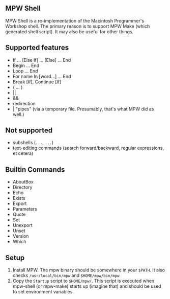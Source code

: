 MPW Shell
---------

MPW Shell is a re-implementation of the Macintosh Programmer's Workshop shell.
The primary reason is to support MPW Make (which generated shell script). It
may also be useful for other things.

Supported features
------------------
* If ... [Else If] ... [Else] ... End
* Begin ... End
* Loop ... End
* For name In [word...] ... End
* Break [If], Continue [If]
* ( ... )
* ||
* &&
* redirection
*  | "pipes" (via a temporary file. Presumably, that's what MPW did as well.)

Not supported
-------------
* subshells (`...`, ``...``)
* text-editing commands (search forward/backward, regular expressions, et cetera)

Builtin Commands
----------------
* AboutBox
* Directory
* Echo
* Exists
* Export
* Parameters
* Quote
* Set
* Unexport
* Unset
* Version
* Which


Setup
-----
1. Install MPW.  The mpw binary should be somewhere in your `$PATH`.
It also checks `/usr/local/bin/mpw` and `$HOME/mpw/bin/mpw`
2. Copy the `Startup` script to `$HOME/mpw/`.  This script is executed
when mpw-shell (or mpw-make) starts up (imagine that) and should
be used to set environment variables.
